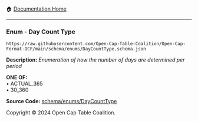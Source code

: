 :house: [Documentation Home](../../../README.md)

---

### Enum - Day Count Type

`https://raw.githubusercontent.com/Open-Cap-Table-Coalition/Open-Cap-Format-OCF/main/schema/enums/DayCountType.schema.json`

**Description:** _Enumeration of how the number of days are determined per period_

**ONE OF:**</br>&bull; ACTUAL_365 </br>&bull; 30_360

**Source Code:** [schema/enums/DayCountType](../../../../schema/enums/DayCountType.schema.json)

Copyright © 2024 Open Cap Table Coalition.
